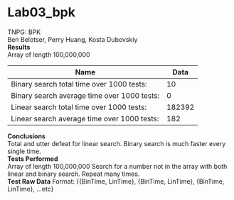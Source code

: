 # Lab03_bpk
TNPG: BPK <br/>
Ben Belotser, Perry Huang, Kosta Dubovskiy <br/>
**Results** <br/>
Array of length 100,000,000 <br/>

| Name                                        | Data         |
| ------------------------------------------- | ------------ |
| Binary search total time over 1000 tests:   | 10 <br/>     |
| Binary search average time over 1000 tests: | 0 <br/>      |
| Linear search total time over 1000 tests:   | 182392 <br/> |
| Linear search average time over 1000 tests: | 182 <br/>    |

**Conclusions** <br/>
Total and utter defeat for linear search. Binary search is much faster every single time.<br/>
**Tests Performed** <br/>
Array of length 100,000,000
Search for a number not in the array with both linear and binary search. Repeat many times. <br/>
**Test Raw Data**
Format: {{BinTime, LinTime}, {BinTime, LinTime}, {BinTime, LinTime}, ...etc}

